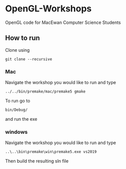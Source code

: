 # OpenGL-Workshops
OpenGL code for MacEwan Computer Science Students

## How to run
Clone using 
```
git clone --recursive
```
### Mac
Navigate the workshop you would like to run and type 
```
../../bin/premake/mac/premake5 gmake
```

To run go to
```
bin/Debug/
```
and run the exe

### windows
Navigate the workshop you would like to run and type 
```
..\..\bin\premake\win\premake5.exe vs2019
```

Then build the resulting sln file
